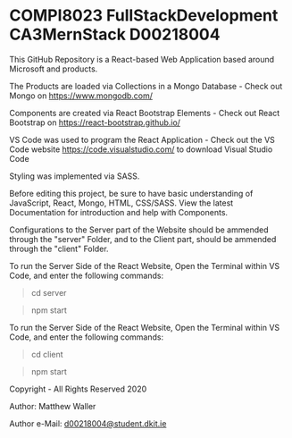 # COMPI8023 FullStackDevelopment CA3MernStack D00218004
 
This GitHub Repository is a React-based Web Application based around Microsoft and products.

The Products are loaded via Collections in a Mongo Database - Check out Mongo on https://www.mongodb.com/

Components are created via React Bootstrap Elements - Check out React Bootstrap on https://react-bootstrap.github.io/

VS Code was used to program the React Application - Check out the VS Code website https://code.visualstudio.com/ to download Visual Studio Code

Styling was implemented via SASS.

Before editing this project, be sure to have basic understanding of JavaScript, React, Mongo, HTML, CSS/SASS. View the latest Documentation for introduction and help with Components.

Configurations to the Server part of the Website should be ammended through the "server" Folder, and to the Client part, should be ammended through the "client" Folder.

To run the Server Side of the React Website, Open the Terminal within VS Code, and enter the following commands:
> cd server

> npm start


To run the Server Side of the React Website, Open the Terminal within VS Code, and enter the following commands:
> cd client

> npm start

Copyright - All Rights Reserved 2020

Author: Matthew Waller

Author e-Mail: d00218004@student.dkit.ie
